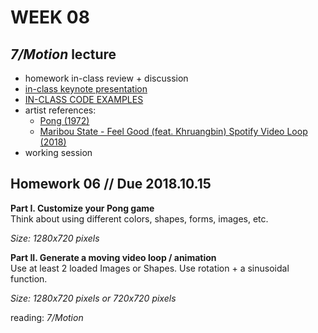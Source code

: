 # WEEK 08 

## _7/Motion_ lecture  
- homework in-class review + discussion  
- [in-class keynote presentation](https://github.com/johnbcarpenter/USC_IML288/blob/master/PDF/20181008_MOTION.pdf)  
- [IN-CLASS CODE EXAMPLES](https://github.com/johnbcarpenter/USC_IML288/tree/master/CODE/WEEK08)  
- artist references:  
  - [Pong (1972)](https://www.youtube.com/watch?v=it0sf4CMDeM)  
  - [Maribou State - Feel Good (feat. Khruangbin) Spotify Video Loop (2018)](https://www.youtube.com/watch?v=VT78T4jcMsI)  
- working session  

## Homework 06 // Due 2018.10.15  
**Part I. Customize your Pong game**  
Think about using different colors, shapes, forms, images, etc.  
    
_Size: 1280x720 pixels_  
  
**Part II. Generate a moving video loop / animation**  
Use at least 2 loaded Images or Shapes. Use rotation + a sinusoidal function.    
  
_Size: 1280x720 pixels or 720x720 pixels_   

reading: _7/Motion_    
